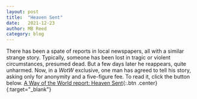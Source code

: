 ```yaml
---
layout: post
title:  "Heaven Sent"
date:   2021-12-23
author: MB Reed
category: blog
---
```


There has been a spate of reports in local newspapers, all with a similar strange story. Typically, someone has been lost in tragic or violent circumstances, presumed dead. But a few days later he reappears, quite unharmed. Now, in a *WotW* exclusive, one man has agreed to tell his story, asking only for anonymity and a five-figure fee. To read it, click the button below.
[A Way of the World report: Heaven Sent](/assets/files/HeavenSent.pdf){:.btn .center}{:target="_blank"}

